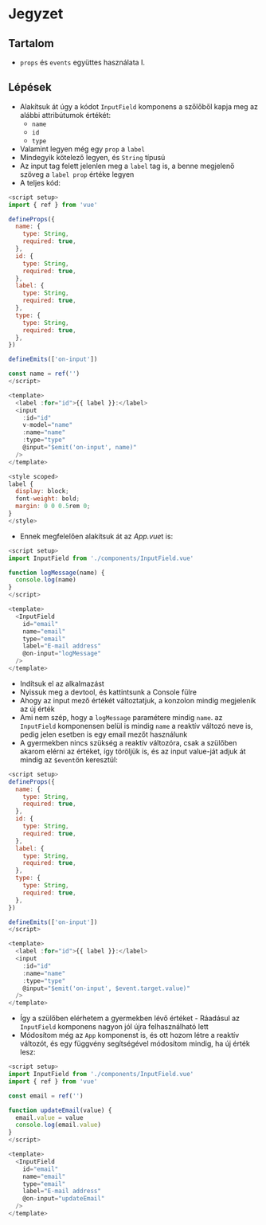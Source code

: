 # Jegyzet

## Tartalom

- `props` és `events` együttes használata I.

## Lépések

- Alakítsuk át úgy a kódot `InputField` komponens a szőlőből kapja meg az alábbi attribútumok értékét:
  - `name`
  - `id`
  - `type`
- Valamint legyen még egy `prop` a `label`
- Mindegyik kötelező legyen, és `String` típusú
- Az input tag felett jelenlen meg a `label` tag is, a benne megjelenő szöveg a `label prop` értéke legyen
- A teljes kód:

```js
<script setup>
import { ref } from 'vue'

defineProps({
  name: {
    type: String,
    required: true,
  },
  id: {
    type: String,
    required: true,
  },
  label: {
    type: String,
    required: true,
  },
  type: {
    type: String,
    required: true,
  },
})

defineEmits(['on-input'])

const name = ref('')
</script>

<template>
  <label :for="id">{{ label }}:</label>
  <input
    :id="id"
    v-model="name"
    :name="name"
    :type="type"
    @input="$emit('on-input', name)"
  />
</template>

<style scoped>
label {
  display: block;
  font-weight: bold;
  margin: 0 0 0.5rem 0;
}
</style>
```

- Ennek megfelelően alakítsuk át az *App.vue*t is:

```js
<script setup>
import InputField from './components/InputField.vue'

function logMessage(name) {
  console.log(name)
}
</script>

<template>
  <InputField
    id="email"
    name="email"
    type="email"
    label="E-mail address"
    @on-input="logMessage"
  />
</template>
```

- Indítsuk el az alkalmazást
- Nyissuk meg a devtool, és kattintsunk a Console fülre
- Ahogy az input mező értékét változtatjuk, a konzolon mindig megjelenik az új érték
- Ami nem szép, hogy a `logMessage` paramétere mindig `name`. az `InputField` komponensen belül is mindig `name` a reaktív változó neve is, pedig jelen esetben is egy email mezőt használunk
- A gyermekben nincs szükség a reaktív változóra, csak a szülőben akarom elérni az értéket, így töröljük is, és az input value-ját adjuk át mindig az `$event`ön keresztül:

```js
<script setup>
defineProps({
  name: {
    type: String,
    required: true,
  },
  id: {
    type: String,
    required: true,
  },
  label: {
    type: String,
    required: true,
  },
  type: {
    type: String,
    required: true,
  },
})

defineEmits(['on-input'])
</script>

<template>
  <label :for="id">{{ label }}:</label>
  <input
    :id="id"
    :name="name"
    :type="type"
    @input="$emit('on-input', $event.target.value)"
  />
</template>
```

- Így a szülőben elérhetem a gyermekben lévő értéket - Ráadásul az `InputField`
  komponens nagyon jól újra felhasználható lett
- Módosítom még az `App` komponenst is, és ott hozom létre a reaktív változót, és egy függvény segítségével módosítom mindig, ha új érték lesz:

```js
<script setup>
import InputField from './components/InputField.vue'
import { ref } from 'vue'

const email = ref('')

function updateEmail(value) {
  email.value = value
  console.log(email.value)
}
</script>

<template>
  <InputField
    id="email"
    name="email"
    type="email"
    label="E-mail address"
    @on-input="updateEmail"
  />
</template>
```
